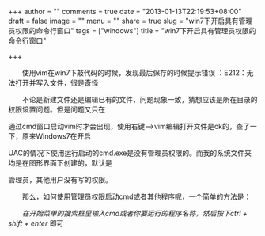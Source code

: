 +++
author = ""
comments = true
date = "2013-01-13T22:19:53+08:00"
draft = false
image = ""
menu = ""
share = true
slug = "win7下开启具有管理员权限的命令行窗口"
tags = ["windows"]
title = "win7下开启具有管理员权限的命令行窗口"

+++

&emsp;&emsp;使用vim在win7下敲代码的时候，发现最后保存的时候提示错误 ：E212：无法打开并写入文件，很是奇怪    

&emsp;&emsp;不论是新建文件还是编辑已有的文件，问题现象一致，猜想应该是所在目录的权限设置问题。但是问题又只在

通过cmd窗口启动vim时才会出现，使用右键-->vim编辑打开文件是ok的，查了一下，原来Windows7在开启

UAC的情况下使用运行启动的cmd.exe是没有管理员权限的。而我的系统文件夹均是在图形界面下创建的，默认是

管理员，其他用户没有写的权限。    

&emsp;&emsp;那么，如何使用管理员权限启动cmd或者其他程序呢，一个简单的方法是：    

&emsp;&emsp;*在开始菜单的搜索框里输入cmd或者你要运行的程序名称，然后按下ctrl + shift + enter* 即可